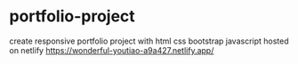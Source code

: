 # portfolio-project
create responsive portfolio project with html css bootstrap javascript 
hosted on netlify  https://wonderful-youtiao-a9a427.netlify.app/

